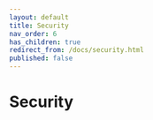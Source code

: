 ```yaml
---
layout: default
title: Security
nav_order: 6
has_children: true
redirect_from: /docs/security.html
published: false
---
```


# Security
